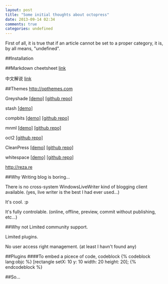 ```yaml
---
layout: post
title: "Some initial thoughts about octopress"
date: 2013-09-14 02:34
comments: true
categories: undefined
---
```

First of all, it is true that if an article cannot be set to a proper category, it is, by all means, "undefined".

##Installation


##Markdown
cheetsheet [link](https://github.com/adam-p/markdown-here/wiki/Markdown-Cheatsheet)

中文解说 [link](http://squidv.com/octopress-markdown/)


##Themes
http://opthemes.com

Greyshade
[[demo]](http://shashankmehta.in)
[[github repo]](https://github.com/shashankmehta/greyshade)

stash
[[demo]](http://zespia.tw/Octopress-Theme-Slash/)

compbits
[[demo]](http://blog.iwinux.info)
[[github repo]](https://github.com/iwinux/compbits)

mnml
[[demo]](http://www.overacker.me)
[[github repo]](https://github.com/ioveracker/mnml)

oct2
[[github repo]](https://github.com/bijumon/oct2)

CleanPress
[[demo]](http://carmo.org.uk)
[[github repo]](https://github.com/macjasp/cleanpress)

whitespace
[[demo]](http://lucaslew.com)
[[github repo]](https://github.com/lucaslew/whitespace)


http://reza.re


##Why
Writing blog is boring...

There is no cross-system WindowsLiveWriter kind of blogging client available. (yes, live writer is the best I had ever used...)

It's cool. :p

It's fully controlable. (online, offline, preview, commit without publishing, etc...)


##Why not
Limited community support.

Limited plugins.

No user access right management. (at least I havn't found any)


##Plugins
####To embed a picece of code, codeblock
{% codeblock lang:objc %}
[rectangle setX: 10 y: 10 width: 20 height: 20];
{% endcodeblock %}


##So...